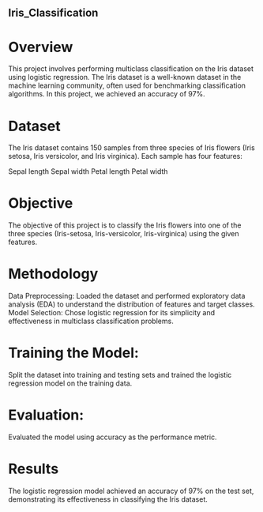 ## Iris_Classification
# Overview
This project involves performing multiclass classification on the Iris dataset using logistic regression. The Iris dataset is a well-known dataset in the machine learning community, often used for benchmarking classification algorithms. In this project, we achieved an accuracy of 97%.

# Dataset
The Iris dataset contains 150 samples from three species of Iris flowers (Iris setosa, Iris versicolor, and Iris virginica). Each sample has four features:

Sepal length
Sepal width
Petal length
Petal width
# Objective
The objective of this project is to classify the Iris flowers into one of the three species (Iris-setosa, Iris-versicolor, Iris-virginica) using the given features.

# Methodology
Data Preprocessing: Loaded the dataset and performed exploratory data analysis (EDA) to understand the distribution of features and target classes.
Model Selection: Chose logistic regression for its simplicity and effectiveness in multiclass classification problems.
# Training the Model:
Split the dataset into training and testing sets and trained the logistic regression model on the training data.
# Evaluation: 
Evaluated the model using accuracy as the performance metric.
# Results
The logistic regression model achieved an accuracy of 97% on the test set, demonstrating its effectiveness in classifying the Iris dataset.
